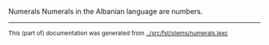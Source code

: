 Numerals
Numerals in the Albanian language are numbers.


* * *
<small>This (part of) documentation was generated from [../src/fst/stems/numerals.lexc](http://github.com/giellalt/lang-sqi/blob/main/../src/fst/stems/numerals.lexc)</small>